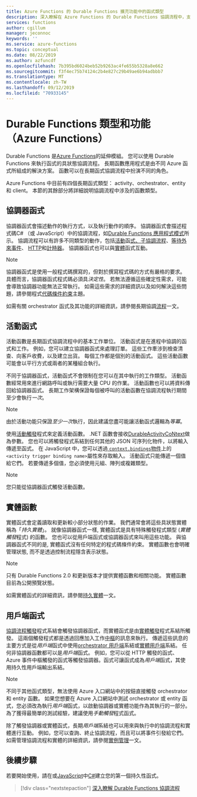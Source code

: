 ```yaml
---
title: Azure Functions 的 Durable Functions 擴充功能中的函式類型
description: 深入瞭解在 Azure Functions 的 Durable Functions 協調流程中，支援函式對函式通訊的函數和角色類型。
services: functions
author: cgillum
manager: jeconnoc
keywords: ''
ms.service: azure-functions
ms.topic: conceptual
ms.date: 08/22/2019
ms.author: azfuncdf
ms.openlocfilehash: 7b395bd6024beb52b9263ac4fe655b5328a8e662
ms.sourcegitcommit: f3f4ec75b74124c2b4e827c29b49ae6b94adbbb7
ms.translationtype: MT
ms.contentlocale: zh-TW
ms.lasthandoff: 09/12/2019
ms.locfileid: "70933145"
---
```

# <a name="durable-functions-types-and-features-azure-functions"></a>Durable Functions 類型和功能（Azure Functions）

Durable Functions 是[Azure Functions](../functions-overview.md)的延伸模組。 您可以使用 Durable Functions 來執行函式的具狀態協調流程。 長期函數應用程式是由不同 Azure 函式所組成的解決方案。 函數可以在長期函式協調流程中扮演不同的角色。 

Azure Functions 中目前有四個長期函式類型： activity、orchestrator、entity 和 client。 本節的其餘部分將詳細說明協調流程中涉及的函數類型。

## <a name="orchestrator-functions"></a>協調器函式

協調器函式會描述動作的執行方式，以及執行動作的順序。 協調器函式會描述程式碼C# （或 JavaScript）中的協調流程，如[Durable Functions 應用程式模式](durable-functions-overview.md#application-patterns)所示。 協調流程可以有許多不同類型的動作，包括[活動](#activity-functions)函[式、子協調流程](durable-functions-orchestrations.md#sub-orchestrations)、[等待外來事件](durable-functions-orchestrations.md#external-events)、 [HTTP](durable-functions-orchestrations.md#calling-http-endpoints)和[計時器](durable-functions-orchestrations.md#durable-timers)。 協調器函式也可以與[實體](#entity-functions)函式互動。

> [!NOTE]
> 協調器函式是使用一般程式碼撰寫的，但對於撰寫程式碼的方式有嚴格的要求。 具體而言，協調器函式程式碼必須具*決定性*。 若無法遵循這些確定性需求，可能會導致協調器功能無法正常執行。 如需這些需求的詳細資訊以及如何解決這些問題，請參閱程式[代碼條件約束](durable-functions-code-constraints.md)主題。

如需有關 orchestrator 函式及其功能的詳細資訊，請參閱長期協調[流程](durable-functions-orchestrations.md)一文。

## <a name="activity-functions"></a>活動函式

活動函數是長期函式協調流程中的基本工作單位。 活動函式是在進程中協調的函式和工作。 例如，您可以建立協調器函式來處理訂單。 這些工作牽涉到檢查清查、向客戶收費，以及建立出貨。 每個工作都是個別的活動函式。 這些活動函數可能會以平行方式或兩者的某種組合執行。

不同于協調器函式，活動函式不會限制在您可以在其中執行的工作類型。 活動函數經常用來進行網路呼叫或執行需要大量 CPU 的作業。 活動函數也可以將資料傳回給協調器函式。 長期工作架構保證每個被呼叫的活動函數在協調流程執行期間至少會執行*一次*。

> [!NOTE]
> 由於活動功能只保證*至少一次*執行，因此建議您盡可能讓活動函式邏輯為*等冪*。

使用[活動觸發](durable-functions-bindings.md#activity-trigger)程式來定義活動函數。 .NET 函數會接收[DurableActivityCoNtext](https://azure.github.io/azure-functions-durable-extension/api/Microsoft.Azure.WebJobs.DurableActivityContext.html)做為參數。 您也可以將觸發程式系結到任何其他的 JSON 可序列化物件，以將輸入傳遞至函式。 在 JavaScript 中，您可以透過[ `context.bindings`物件](../functions-reference-node.md#bindings)上的`<activity trigger binding name>`屬性來存取輸入。 活動函式只能傳遞一個值給它們。 若要傳遞多個值，您必須使用元組、陣列或複雜類型。

> [!NOTE]
> 您只能從協調器函式觸發活動函數。

## <a name="entity-functions"></a>實體函數

實體函式會定義讀取和更新較小部分狀態的作業。 我們通常會將這些具狀態實體稱為「*持久實體*」。 就像協調器函式一樣, 實體函式是具有特殊觸發程式類型 (*實體觸發*程式) 的函數。 您也可以從用戶端函式或協調器函式來叫用這些功能。 與協調器函式不同的是, 實體函式沒有任何特定的程式碼條件約束。 實體函數也會明確管理狀態, 而不是透過控制流程隱含表示狀態。

> [!NOTE]
> 只有 Durable Functions 2.0 和更新版本才提供實體函數和相關功能。 實體函數目前為公開預覽狀態。

如需實體函式的詳細資訊，請參閱[持久實體](durable-functions-entities.md)一文。

## <a name="client-functions"></a>用戶端函式

[協調流程觸發](durable-functions-bindings.md#orchestration-trigger)程式系結會觸發協調器函式，而實體函式是由[實體觸發](durable-functions-bindings.md#entity-trigger)程式系結所觸發。 這兩個觸發程式都是透過回應加入工作[中樞](durable-functions-task-hubs.md)的訊息來執行。 傳遞這些訊息的主要方式是從*用戶端*函式中使用[orchestrator 用戶端](durable-functions-bindings.md#orchestration-client)系結或[實體用戶端](durable-functions-bindings.md#entity-client)系結。 任何非協調器函數都可以是*用戶端*函式。 例如，您可以從 HTTP 觸發的函式、Azure 事件中樞觸發的函式等觸發協調器。函式可讓函式成為*用戶端*函式，其使用持久性用戶端輸出系結。

> [!NOTE]
> 不同于其他函式類型，無法使用 Azure 入口網站中的按鈕直接觸發 orchestrator 和 entity 函數。 如果您想要在 Azure 入口網站中測試 orchestrator 或 entity 函式，您必須改為執行*用戶端*函式，以啟動協調器或實體功能作為其執行的一部分。 為了獲得最簡單的測試經驗，建議使用*手動觸發*程式函式。

除了觸發協調器或實體函式，長期*用戶端*系結也可以用來與執行中的協調流程和實體進行互動。 例如，您可以查詢、終止協調流程，而且可以將事件引發給它們。 如需管理協調流程和實體的詳細資訊，請參閱[實例管理](durable-functions-instance-management.md)一文。

## <a name="next-steps"></a>後續步驟

若要開始使用，請在或[JavaScript](quickstart-js-vscode.md)中[C#](durable-functions-create-first-csharp.md)建立您的第一個持久性函式。

> [!div class="nextstepaction"]
> [深入瞭解 Durable Functions 協調流程](durable-functions-orchestrations.md)